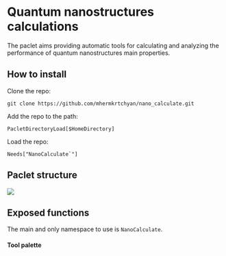 # Quantum nanostructures calculations

The paclet aims providing automatic tools for calculating and analyzing the performance of quantum nanostructures main properties.

## How to install

Clone the repo:
```
git clone https://github.com/mhermkrtchyan/nano_calculate.git
```
Add the repo to the path:
```
PacletDirectoryLoad[$HomeDirectory]
```
Load the repo:
```
Needs["NanoCalculate`"]
```

## Paclet structure

![](Kernel/Extras/Documentation/Structure.png)

## Exposed functions

The main and only namespace to use is `NanoCalculate`. 

#### Tool palette